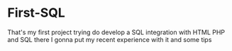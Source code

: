 # First-SQL
That's my first project trying do develop a SQL integration with HTML PHP and SQL there I gonna put my recent experience with it and some tips
